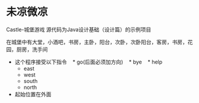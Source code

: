 # 未凉微凉
Castle-城堡游戏
源代码为Java设计基础（设计篇）的示例项目
 


在城堡中有大堂，小酒吧，书房，主卧，阳台，次卧，次卧阳台，客房，书房，花园，厨房，洗手间
* 这个程序接受以下指令
    *  go(后面必须加方向)
    *  bye
    *  help
    *  east
    *  west
    *  south
    *  north
* 起始位置在外面


